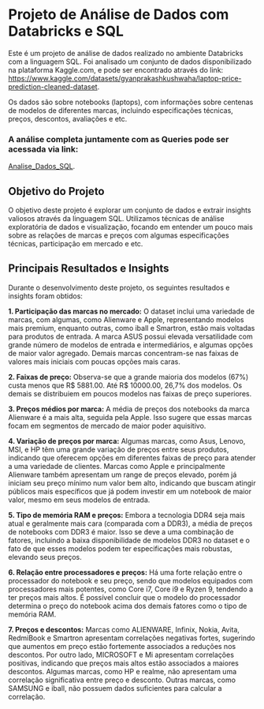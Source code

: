 # Projeto de Análise de Dados com Databricks e SQL

Este é um projeto de análise de dados realizado no ambiente Databricks com a linguagem SQL. Foi analisado um conjunto de dados disponibilizado na plataforma Kaggle.com, e pode ser encontrado através do link: https://www.kaggle.com/datasets/gyanprakashkushwaha/laptop-price-prediction-cleaned-dataset.

Os dados são sobre notebooks (laptops), com informações sobre centenas de modelos de diferentes marcas, incluindo especificações técnicas, preços, descontos, avaliações e etc.


### A análise completa juntamente com as Queries pode ser acessada via link:

 [Analise_Dados_SQL](https://databricks-prod-cloudfront.cloud.databricks.com/public/4027ec902e239c93eaaa8714f173bcfc/3679566292640692/4405525316613061/1968454162307818/latest.html).

 
## Objetivo do Projeto

O objetivo deste projeto é explorar um conjunto de dados e extrair insights valiosos através da linguagem SQL. Utilizamos técnicas de análise exploratória de dados e visualização, focando em entender um pouco mais sobre as relações de marcas e preços com algumas especificações técnicas, participação em mercado e etc.


## Principais Resultados e Insights

Durante o desenvolvimento deste projeto, os seguintes resultados e insights foram obtidos:

**1. Participação das marcas no mercado:** 
O dataset inclui uma variedade de marcas, com algumas, como Alienware e Apple, representando modelos mais premium, enquanto outras, como iball e Smartron, estão mais voltadas para produtos de entrada. A marca ASUS possui elevada versatilidade com grande número de modelos de entrada e intermediários, e algumas opções de maior valor agregado. Demais marcas concentram-se nas faixas de valores mais iniciais com poucas opções mais caras.
   
**2. Faixas de preço:** 
Observa-se que a grande maioria dos modelos (67%) custa menos que R$ 5881.00. Até R$ 10000.00, 26,7% dos modelos. Os demais se distribuiem em poucos modelos nas faixas de preço superiores.

**3. Preços médios por marca:** 
A média de preços dos notebooks da marca Alienware é a mais alta, seguida pela Apple. Isso sugere que essas marcas focam em segmentos de mercado de maior poder aquisitivo.
   
**4. Variação de preços por marca:** 
Algumas marcas, como Asus, Lenovo, MSI, e HP têm uma grande variação de preços entre seus produtos, indicando que oferecem opções em diferentes faixas de preço para atender a uma variedade de clientes. Marcas como Apple e principalmente Alienware também apresentam um range de preços elevado, porém já iniciam seu preço mínimo num valor bem alto, indicando que buscam atingir públicos mais específicos que já podem investir em um notebook de maior valor, mesmo em seus modelos de entrada.

**5. Tipo de memória RAM e preços:** 
Embora a tecnologia DDR4 seja mais atual e geralmente mais cara (comparada com a DDR3), a média de preços de notebooks com DDR3 é maior. Isso se deve a uma combinação de fatores, incluindo a baixa disponibilidade de modelos DDR3 no dataset e o fato de que esses modelos podem ter especificações mais robustas, elevando seus preços.

**6. Relação entre processadores e preços:** 
Há uma forte relação entre o processador do notebook e seu preço, sendo que modelos equipados com processadores mais potentes, como Core i7, Core i9 e Ryzen 9, tendendo a ter preços mais altos. É possível concluir que o modelo do processador determina o preço do notebook acima dos demais fatores como o tipo de memória RAM. 

**7. Preços e descontos:** 
Marcas como ALIENWARE, Infinix, Nokia, Avita, RedmiBook e Smartron apresentam correlações negativas fortes, sugerindo que aumentos em preço estão fortemente associados a reduções nos descontos.
Por outro lado, MICROSOFT e Mi apresentam correlações positivas, indicando que preços mais altos estão associados a maiores descontos.
Algumas marcas, como HP e realme, não apresentam uma correlação significativa entre preço e desconto.
Outras marcas, como SAMSUNG e iball, não possuem dados suficientes para calcular a correlação.















